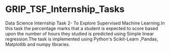 # GRIP_TSF_Internship_Tasks
Data Science Internship 
Task 2- To Explore Supervised Machine Learning.In this task the percentage marks that a student is expected to score based upon the number of hours they studied is predicted 
using Simple linear regression.The task is implemented using Python's Scikit-Learn ,Pandas, Matplotlib and numpy libraries.
